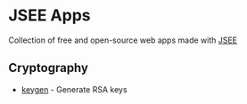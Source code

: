 # JSEE Apps

Collection of free and open-source web apps made with [JSEE](https://jsee.io)

## Cryptography

- [keygen](/keygen) - Generate RSA keys
